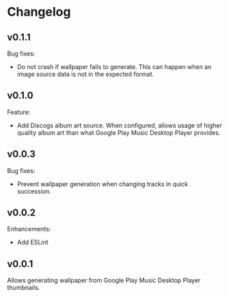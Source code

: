 # Changelog

## v0.1.1

Bug fixes:

- Do not crash if wallpaper fails to generate. This can happen when an image source data is not in the expected format.

## v0.1.0

Feature:

- Add Discogs album art source. When configured, allows usage of higher quality album art than what Google Play Music Desktop Player provides.

## v0.0.3

Bug fixes:

- Prevent wallpaper generation when changing tracks in quick succession.

## v0.0.2

Enhancements:

- Add ESLint

## v0.0.1

Allows generating wallpaper from Google Play Music Desktop Player thumbnails.
